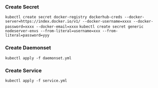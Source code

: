 ### Create Secret
`
kubectl create secret docker-registry dockerhub-creds --docker-server=https://index.docker.io/v1/ --docker-username=xxxx --docker-password=xxxx --docker-email=xxxx
`
`kubectl create secret generic nodeserver-envs --from-literal=username=xxx --from-literal=password=yyy`

### Create Daemonset
`kubectl apply -f daemonset.yml`

### Create Service
`kubectl apply -f service.yml`
